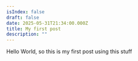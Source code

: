 ```yaml
---
isIndex: false
draft: false
date: 2025-05-31T21:34:00.000Z
title: My first post
description: ""
---
```

Hello World, so this is my first post using this stuff
